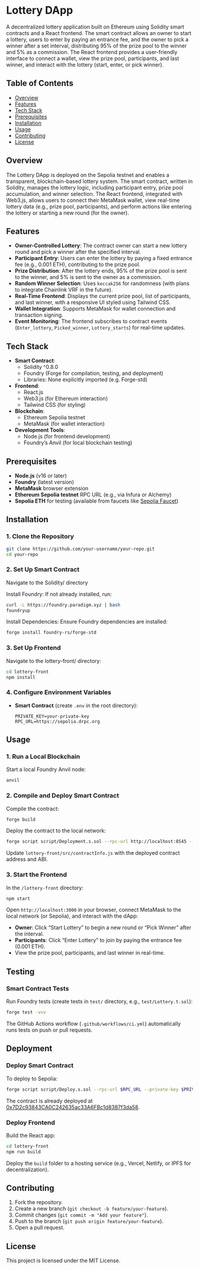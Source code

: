 # Lottery DApp

A decentralized lottery application built on Ethereum using Solidity smart contracts and a React frontend. The smart contract allows an owner to start a lottery, users to enter by paying an entrance fee, and the owner to pick a winner after a set interval, distributing 95% of the prize pool to the winner and 5% as a commission. The React frontend provides a user-friendly interface to connect a wallet, view the prize pool, participants, and last winner, and interact with the lottery (start, enter, or pick winner).

## Table of Contents

- [Overview](#overview)
- [Features](#features)
- [Tech Stack](#tech-stack)
- [Prerequisites](#prerequisites)
- [Installation](#installation)
- [Usage](#usage)
- [Contributing](#contributing)
- [License](#license)

## Overview

The Lottery DApp is deployed on the Sepolia testnet and enables a transparent, blockchain-based lottery system. The smart contract, written in Solidity, manages the lottery logic, including participant entry, prize pool accumulation, and winner selection. The React frontend, integrated with Web3.js, allows users to connect their MetaMask wallet, view real-time lottery data (e.g., prize pool, participants), and perform actions like entering the lottery or starting a new round (for the owner).

## Features

- **Owner-Controlled Lottery**: The contract owner can start a new lottery round and pick a winner after the specified interval.
- **Participant Entry**: Users can enter the lottery by paying a fixed entrance fee (e.g., 0.001 ETH), contributing to the prize pool.
- **Prize Distribution**: After the lottery ends, 95% of the prize pool is sent to the winner, and 5% is sent to the owner as a commission.
- **Random Winner Selection**: Uses `keccak256` for randomness (with plans to integrate Chainlink VRF in the future).
- **Real-Time Frontend**: Displays the current prize pool, list of participants, and last winner, with a responsive UI styled using Tailwind CSS.
- **Wallet Integration**: Supports MetaMask for wallet connection and transaction signing.
- **Event Monitoring**: The frontend subscribes to contract events (`Enter_lottery`, `Picked_winner`, `Lottery_starts`) for real-time updates.

## Tech Stack

- **Smart Contract**:
  - Solidity ^0.8.0
  - Foundry (Forge for compilation, testing, and deployment)
  - Libraries: None explicitly imported (e.g. Forge-std)
- **Frontend**:
  - React.js
  - Web3.js (for Ethereum interaction)
  - Tailwind CSS (for styling)
- **Blockchain**:
  - Ethereum Sepolia testnet
  - MetaMask (for wallet interaction)
- **Development Tools**:
  - Node.js (for frontend development)
  - Foundry’s Anvil (for local blockchain testing)

## Prerequisites

- **Node.js** (v16 or later)
- **Foundry** (latest version)
- **MetaMask** browser extension
- **Ethereum Sepolia testnet** RPC URL (e.g., via Infura or Alchemy)
- **Sepolia ETH** for testing (available from faucets like [Sepolia Faucet](https://sepoliafaucet.com/))

## Installation

### 1. Clone the Repository

```bash
git clone https://github.com/your-username/your-repo.git
cd your-repo
```

### 2. Set Up Smart Contract

Navigate to the Solidity/ directory

Install Foundry:
If not already installed, run:

```bash
curl -L https://foundry.paradigm.xyz | bash
foundryup
```

Install Dependencies:
Ensure Foundry dependencies are installed:

```bash
forge install foundry-rs/forge-std
```

### 3. Set Up Frontend

Navigate to the lottery-front/ directory:

```bash
cd lottery-front
npm install
```

### 4. Configure Environment Variables

- **Smart Contract** (create `.env` in the root directory):
  ```env
  PRIVATE_KEY=your-private-key
  RPC_URL=https://sepolia.drpc.org
  ```

## Usage

### 1. Run a Local Blockchain

Start a local Foundry Anvil node:

```bash
anvil
```

### 2. Compile and Deploy Smart Contract

Compile the contract:

```bash
forge build
```

Deploy the contract to the local network:

```bash
forge script script/Deployment.s.sol --rpc-url http://localhost:8545 --private-key your-private-key --broadcast
```

Update `lottery-front/src/contractInfo.js` with the deployed contract address and ABI.

### 3. Start the Frontend

In the `/lottery-front` directory:

```bash
npm start
```

Open `http://localhost:3000` in your browser, connect MetaMask to the local network (or Sepolia), and interact with the dApp:

- **Owner**: Click “Start Lottery” to begin a new round or “Pick Winner” after the interval.
- **Participants**: Click “Enter Lottery” to join by paying the entrance fee (0.001 ETH).
- View the prize pool, participants, and last winner in real-time.

## Testing

### Smart Contract Tests

Run Foundry tests (create tests in `test/` directory, e.g., `test/Lottery.t.sol`):

```bash
forge test -vvv
```

The GitHub Actions workflow (`.github/workflows/ci.yml`) automatically runs tests on push or pull requests.

## Deployment

### Deploy Smart Contract

To deploy to Sepolia:

```bash
forge script script/Deploy.s.sol --rpc-url $RPC_URL --private-key $PRIVATE_KEY --broadcast
```

The contract is already deployed at [0x7D2c93843CA0C242635ac33A6FBc1d8387f3da58](https://sepolia.etherscan.io/address/0x7D2c93843CA0C242635ac33A6FBc1d8387f3da58).

### Deploy Frontend

Build the React app:

```bash
cd lottery-front
npm run build
```

Deploy the `build` folder to a hosting service (e.g., Vercel, Netlify, or IPFS for decentralization).

## Contributing

1. Fork the repository.
2. Create a new branch (`git checkout -b feature/your-feature`).
3. Commit changes (`git commit -m "Add your feature"`).
4. Push to the branch (`git push origin feature/your-feature`).
5. Open a pull request.

## License

This project is licensed under the MIT License.
